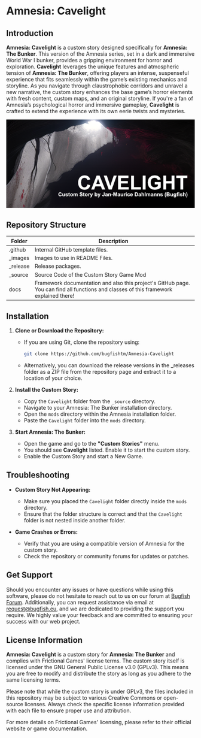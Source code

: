 # Amnesia: Cavelight

## Introduction

**Amnesia: Cavelight** is a custom story designed specifically for **Amnesia: The Bunker**. This version of the Amnesia series, set in a dark and immersive World War I bunker, provides a gripping environment for horror and exploration. **Cavelight** leverages the unique features and atmospheric tension of **Amnesia: The Bunker**, offering players an intense, suspenseful experience that fits seamlessly within the game’s existing mechanics and storyline. As you navigate through claustrophobic corridors and unravel a new narrative, the custom story enhances the base game’s horror elements with fresh content, custom maps, and an original storyline. If you're a fan of Amnesia’s psychological horror and immersive gameplay, **Cavelight** is crafted to extend the experience with its own eerie twists and mysteries.

![Test](./_images/cover.png)

## Repository Structure

| Folder     | Description                                          |
|------------|------------------------------------------------------|
| .github    | Internal GitHub template files.                              |
| _images    | Images to use in README Files.            |
| _release   | Release packages.                                    |
| _source | Source Code of the Custom Story Game Mod                               |
| docs       | Framework documentation and also this project's GitHub page. You can find all functions and classes of this framework explained there!            |


## Installation

1. **Clone or Download the Repository:**
   - If you are using Git, clone the repository using:
     ```sh
     git clone https://github.com/bugfishtm/Amnesia-Cavelight
     ```
   - Alternatively, you can download the release versions in the _releases folder as a ZIP file from the repository page and extract it to a location of your choice.


2. **Install the Custom Story:**
   - Copy the `Cavelight` folder from the `_source` directory.
   - Navigate to your Amnesia: The Bunker installation directory.
   - Open the `mods` directory within the Amnesia installation folder.
   - Paste the `Cavelight` folder into the `mods` directory.


3. **Start Amnesia: The Bunker:**
   - Open the game and go to the **"Custom Stories"** menu.
   - You should see **Cavelight** listed. Enable it to start the custom story.
   - Enable the Custom Story and start a New Game.

## Troubleshooting

- **Custom Story Not Appearing:**
  - Make sure you placed the `Cavelight` folder directly inside the `mods` directory.
  - Ensure that the folder structure is correct and that the `Cavelight` folder is not nested inside another folder.

- **Game Crashes or Errors:**
  - Verify that you are using a compatible version of Amnesia for the custom story.
  - Check the repository or community forums for updates or patches.
 
## Get Support

Should you encounter any issues or have questions while using this software, please do not hesitate to reach out to us on our forum at [Bugfish Forum](www.bugfish.eu/forum). Additionally, you can request assistance via email at request@bugfish.eu, and we are dedicated to providing the support you require. We highly value your feedback and are committed to ensuring your success with our web project.

## License Information

**Amnesia: Cavelight** is a custom story for **Amnesia: The Bunker** and complies with Frictional Games' license terms. The custom story itself is licensed under the GNU General Public License v3.0 (GPLv3). This means you are free to modify and distribute the story as long as you adhere to the same licensing terms.

Please note that while the custom story is under GPLv3, the files included in this repository may be subject to various Creative Commons or open-source licenses. Always check the specific license information provided with each file to ensure proper use and attribution.

For more details on Frictional Games' licensing, please refer to their official website or game documentation.